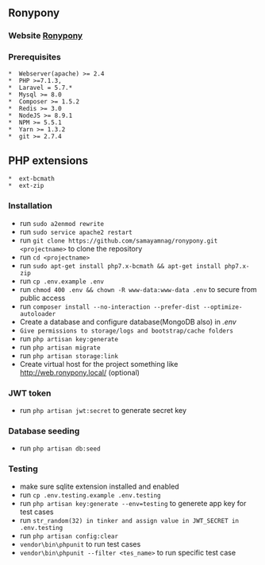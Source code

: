 ## Ronypony ##

### Website [Ronypony](https://www.ronypony.com/)

### Prerequisites ###

    *  Webserver(apache) >= 2.4
    *  PHP >=7.1.3,
    *  Laravel = 5.7.*
    *  Mysql >= 8.0
    *  Composer >= 1.5.2
    *  Redis >= 3.0
    *  NodeJS >= 8.9.1
    *  NPM >= 5.5.1
    *  Yarn >= 1.3.2
    *  git >= 2.7.4

## PHP extensions ##

    *  ext-bcmath
    *  ext-zip

### Installation ###

* run `sudo a2enmod rewrite`
* run `sudo service apache2 restart`
* run `git clone https://github.com/samayamnag/ronypony.git <projectname>` to clone the repository
* run `cd <projectname>`
* run `sudo apt-get install php7.x-bcmath && apt-get install php7.x-zip`
* run `cp .env.example .env`
* run `chmod 400 .env && chown -R www-data:www-data .env` to secure from public access
* run `composer install --no-interaction --prefer-dist --optimize-autoloader`
* Create a database and configure database(MongoDB also) in *.env*
* `Give permissions to storage/logs and bootstrap/cache folders`
* run `php artisan key:generate`
* run `php artisan migrate`
* run `php artisan storage:link`
* Create virtual host for the project something like http://web.ronypony.local/ (optional)

### JWT token ###
* run `php artisan jwt:secret` to generate secret key

### Database seeding ###
* run `php artisan db:seed`

### Testing ###
* make sure sqlite extension installed and enabled
* run `cp .env.testing.example .env.testing`
* run `php artisan key:generate --env=testing` to generete app key for test cases
* run `str_random(32) in tinker and assign value in JWT_SECRET in .env.testing`
* run `php artisan config:clear`
* `vendor\bin\phpunit` to run test cases
* `vendor\bin\phpunit --filter <tes_name>` to run specific test case